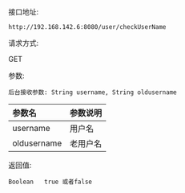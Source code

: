 接口地址:

```
http://192.168.142.6:8080/user/checkUserName
```

请求方式:

GET

参数:

```
后台接收参数: String username, String oldusername
```

| 参数名 | 参数说明 |
| :--- | :--- |
| username | 用户名 |
| oldusername | 老用户名 |

返回值:

```
Boolean   true 或者false 
```



